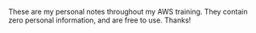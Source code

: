 These are my personal notes throughout my AWS training. They contain zero personal information, and are free to use.
Thanks!